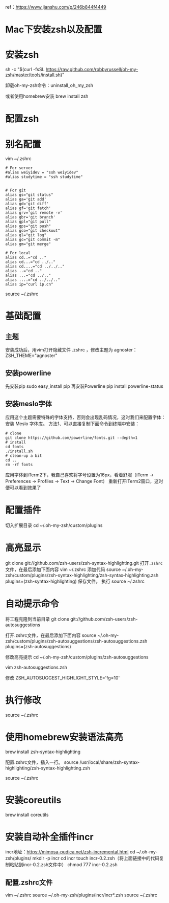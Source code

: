 ref：https://www.jianshu.com/p/246b844f4449

# Mac下安装zsh以及配置

# 安装zsh
sh -c "$(curl -fsSL https://raw.github.com/robbyrussell/oh-my-zsh/master/tools/install.sh)"

卸载oh-my-zsh命令：uninstall_oh_my_zsh

或者使用homebrew安装
brew install zsh



# 配置zsh

# 别名配置
vim ~/.zshrc
```
# For server
#alias weiyidev = "ssh weiyidev"
#alias studytime = "ssh studytime"


# For git
alias gs="git status"
alias ga='git add'
alias gd='git diff'
alias gf='git fetch'
alias grv='git remote -v'
alias gbr='git branch'
alias gpl="git pull"
alias gps="git push"
alias gco="git checkout"
alias gl="git log"
alias gc="git commit -m"
alias gm="git merge"

# For local
alias cd..="cd .."
alias cd...="cd ../.."
alias cd....="cd ../../.."
alias ..="cd .."
alias ...="cd ../.."
alias ....="cd ../../.."
alias ip="curl ip.cn"
```
source ~/.zshrc

# 基础配置
## 主题
安装成功后，用vim打开隐藏文件 .zshrc ，修改主题为 agnoster：
ZSH_THEME="agnoster"

## 安装powerline
先安装pip
sudo easy_install pip
再安装Powerline
pip install powerline-status

## 安装meslo字体
应用这个主题需要特殊的字体支持，否则会出现乱码情况，这时我们来配置字体：
安装 Meslo 字体库。
方法1、可以直接复制下面命令到终端中安装：
```
# clone
git clone https://github.com/powerline/fonts.git --depth=1
# install
cd fonts
./install.sh
# clean-up a bit
cd ..
rm -rf fonts
```
应用字体到iTerm2下，我自己喜欢将字号设置为16px，看着舒服（iTerm -> Preferences -> Profiles -> Text -> Change Font）
重新打开iTerm2窗口，这时便可以看到效果了

# 配置插件
切入扩展目录
cd ~/.oh-my-zsh/custom/plugins

# 高亮显示
git clone git://github.com/zsh-users/zsh-syntax-highlighting.git
打开`.zshrc`文件，在最后添加下面内容
vim  ~/.zshrc
添加代码
source ~/.oh-my-zsh/custom/plugins/zsh-syntax-highlighting/zsh-syntax-highlighting.zsh
plugins=(zsh-syntax-highlighting)
保存文件。
执行
source ~/.zshrc

# 自动提示命令
将工程克隆到当前目录
git clone git://github.com/zsh-users/zsh-autosuggestions

打开.zshrc文件，在最后添加下面内容
source ~/.oh-my-zsh/custom/plugins/zsh-autosuggestions/zsh-autosuggestions.zsh
plugins=(zsh-autosuggestions)

修改高亮提示
cd ~/.oh-my-zsh/custom/plugins/zsh-autosuggestions

vim zsh-autosuggestions.zsh 

修改 ZSH_AUTOSUGGEST_HIGHLIGHT_STYLE='fg=10' 

# 执行修改
source ~/.zshrc


# 使用homebrew安装语法高亮
brew install zsh-syntax-highlighting

配置.zshrc文件，插入一行。
source /usr/local/share/zsh-syntax-highlighting/zsh-syntax-highlighting.zsh

source ~/.zshrc


# 安装coreutils
brew install coreutils

# 安装自动补全插件incr
incr地址：https://mimosa-pudica.net/zsh-incremental.html
cd ~/.oh-my-zsh/plugins/
mkdir -p incr
cd incr
touch incr-0.2.zsh（将上面链接中的代码复制粘贴到incr-0.2.zsh文件中）
chmod 777 incr-0.2.zsh

## 配置.zshrc文件
 vim ~/.zshrc
 source ~/.oh-my-zsh/plugins/incr/incr*.zsh
 source ~/.zshrc 



